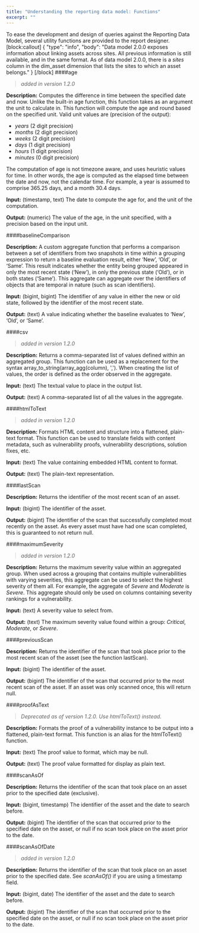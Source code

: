 ```yaml
---
title: "Understanding the reporting data model: Functions"
excerpt: ""
---
```

To ease the development and design of queries against the Reporting Data Model, several utility functions are provided to the report designer.
[block:callout]
{
  "type": "info",
  "body": "Data model 2.0.0 exposes information about linking assets across sites. All previous information is still available, and in the same format. As of data model 2.0.0, there is a _sites_ column in the dim_asset dimension that lists the sites to which an asset belongs."
}
[/block]
####age

> _added in version 1.2.0_

**Description:** Computes the difference in time between the specified date and now. Unlike the built-in age function, this function takes as an argument the unit to calculate in. This function will compute the age and round based on the specified unit. Valid unit values are (precision of the output):

* _years_ (2 digit precision)
* _months_ (2 digit precision)
* _weeks_ (2 digit precision)
* _days_ (1 digit precision)
* _hours_ (1 digit precision)
* _minutes_ (0 digit precision)

The computation of age is not timezone aware, and uses heuristic values for time. In other words, the age is computed as the elapsed time between the date and now, not the calendar time. For example, a year is assumed to comprise 365.25 days, and a month 30.4 days.

**Input:** (timestamp, text) The date to compute the age for, and the unit of the computation.

**Output:** (numeric) The value of the age, in the unit specified, with a precision based on the input unit.

####baselineComparison

**Description:** A custom aggregate function that performs a comparison between a set of identifiers from two snapshots in time within a grouping expression to return a baseline evaluation result, either ‘New’, ‘Old’, or ‘Same’. This result indicates whether the entity being grouped appeared in only the most recent state (‘New’), in only the previous state (‘Old’), or in both states (‘Same’). This aggregate can aggregate over the identifiers of objects that are temporal in nature (such as scan identifiers).

**Input:** (bigint, bigint)  The identifier of any value in either the new or old state, followed by the identifier of the most recent state.

**Output:** (text)  A value indicating whether the baseline evaluates to ‘New’, ‘Old’, or ‘Same’.

####csv

> _added in version 1.2.0_

**Description:** Returns a comma-separated list of values defined within an aggregated group. This function can be used as a replacement for the syntax array_to_string(array_agg(column), ','). When creating the list of values, the order is defined as the order observed in the aggregate.

**Input:** (text) The textual value to place in the output list.

**Output:** (text) A comma-separated list of all the values in the aggregate.

####htmlToText

> _added in version 1.2.0_

**Description:** Formats HTML content and structure into a flattened, plain-text format. This function can be used to translate fields with content metadata, such as vulnerability proofs, vulnerability descriptions, solution fixes, etc.

**Input:** (text) The value containing embedded HTML content to format.

**Output:** (text) The plain-text representation.

####lastScan

**Description:** Returns the identifier of the most recent scan of an asset.

**Input:** (bigint) The identifier of the asset.

**Output:** (bigint) The identifier of the scan that successfully completed most recently on the asset. As every asset must have had one scan completed, this is guaranteed to not return null.

####maximumSeverity

> _added in version 1.2.0_

**Description:** Returns the maximum severity value within an aggregated group. When used across a grouping that contains multiple vulnerabilities with varying severities, this aggregate can be used to select the highest severity of them all. For example, the aggregate of _Severe_ and _Moderate_ is _Severe_. This aggregate should only be used on columns containing severity rankings for a vulnerability.

**Input:** (text) A severity value to select from.

**Output:** (text) The maximum severity value found within a group: _Critical_, _Moderate_, or _Severe_.

####previousScan

**Description:** Returns the identifier of the scan that took place prior to the most recent scan of the asset (see the function lastScan).

**Input:** (bigint) The identifier of the asset.

**Output:** (bigint) The identifier of the scan that occurred prior to the most recent scan of the asset. If an asset was only scanned once, this will return null.

####proofAsText

> _Deprecated as of version 1.2.0. Use htmlToText() instead._

**Description:** Formats the proof of a vulnerability instance to be output into a flattened, plain-text format. This function is an alias for the htmlToText() function.

**Input:** (text) The proof value to format, which may be null.

**Output:** (text) The proof value formatted for display as plain text.

####scanAsOf

**Description:** Returns the identifier of the scan that took place on an asset prior to the specified date (exclusive).

**Input:** (bigint, timestamp) The identifier of the asset and the date to search before.

**Output:** (bigint) The identifier of the scan that occurred prior to the specified date on the asset, or null if no scan took place on the asset prior to the date.

####scanAsOfDate

> _added in version 1.2.0_

**Description:** Returns the identifier of the scan that took place on an asset prior to the specified date. See _scanAsOf()_ if you are using a timestamp field.

**Input:** (bigint, date) The identifier of the asset and the date to search before.

**Output:** (bigint) The identifier of the scan that occurred prior to the specified date on the asset, or null if no scan took place on the asset prior to the date.